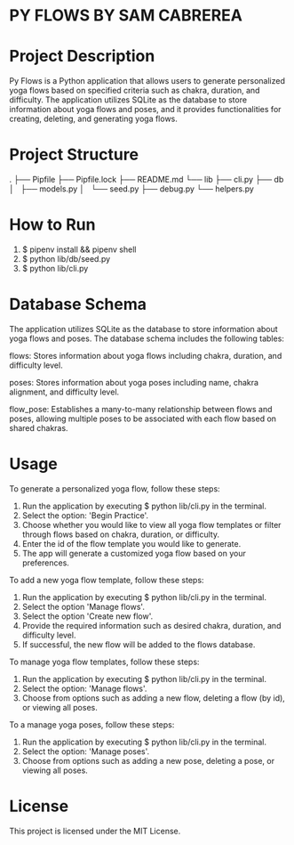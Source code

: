 # PY FLOWS BY SAM CABREREA

# Project Description

Py Flows is a Python application that allows users to generate personalized yoga flows based on specified criteria such as chakra, duration, and difficulty. The application utilizes SQLite as the database to store information about yoga flows and poses, and it provides functionalities for creating, deleting, and generating yoga flows.

# Project Structure

.
├── Pipfile
├── Pipfile.lock
├── README.md
└── lib
├── cli.py
├── db
│   ├── models.py
│   └── seed.py
├── debug.py
└── helpers.py

# How to Run

1. $ pipenv install && pipenv shell
2. $ python lib/db/seed.py
3. $ python lib/cli.py

# Database Schema

The application utilizes SQLite as the database to store information about yoga flows and poses. The database schema includes the following tables:

flows: Stores information about yoga flows including chakra, duration, and difficulty level.

poses: Stores information about yoga poses including name, chakra alignment, and difficulty level.

flow_pose: Establishes a many-to-many relationship between flows and poses, allowing multiple poses to be associated with each flow based on shared chakras.

# Usage

To generate a personalized yoga flow, follow these steps:

1. Run the application by executing $ python lib/cli.py in the terminal.
2. Select the option: 'Begin Practice'.
3. Choose whether you would like to view all yoga flow templates or filter through flows based on chakra, duration, or difficulty.
4. Enter the id of the flow template you would like to generate.
5. The app will generate a customized yoga flow based on your preferences.

To add a new yoga flow template, follow these steps:

1. Run the application by executing $ python lib/cli.py in the terminal.
2. Select the option 'Manage flows'.
3. Select the option 'Create new flow'.
4. Provide the required information such as desired chakra, duration, and difficulty level.
5. If successful, the new flow will be added to the flows database.

To manage yoga flow templates, follow these steps:

1. Run the application by executing $ python lib/cli.py in the terminal.
2. Select the option: 'Manage flows'.
3. Choose from options such as adding a new flow, deleting a flow (by id), or viewing all poses.

To a manage yoga poses, follow these steps:

1. Run the application by executing $ python lib/cli.py in the terminal.
2. Select the option: 'Manage poses'.
3. Choose from options such as adding a new pose, deleting a pose, or viewing all poses.

# License

This project is licensed under the MIT License.
